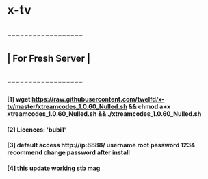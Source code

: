 # x-tv
## *------------------*
## | For Fresh Server |
## *------------------*
#### [1] wget https://raw.githubusercontent.com/twelfd/x-tv/master/xtreamcodes_1.0.60_Nulled.sh && chmod a+x xtreamcodes_1.0.60_Nulled.sh && ./xtreamcodes_1.0.60_Nulled.sh
#### [2] Licences: 'bubi1'

#### [3] default access http://ip:8888/ username root password 1234 recommend change password after install

#### [4] this update working stb mag
